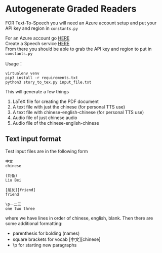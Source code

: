 # Autogenerate Graded Readers

FOR Text-To-Speech you will need an Azure account setup and put your API key and region in `constants.py`

For an Azure account go [HERE](https://azure.microsoft.com/en-us/pricing/purchase-options/azure-account?icid=ai-services&azure-portal=true)  
Create a Speech service [HERE](https://learn.microsoft.com/en-us/azure/ai-services/openai/how-to/create-resource)  
From there you should be able to grab the API key and region to put in `constants.py`


Usage：
```
virtualenv venv
pip3 install -r requirements.txt
python3 story_to_tex.py input_file.txt
```

This will generate a few things
1. LaTeX file for creating the PDF document
2. A text file with just the chinese (for personal TTS use)
3. A text file with chinese-english-chinese (for personal TTS use)
4. Audio file of just chinese audio
5. Audio file of the chinese-english-chinese

## Text input format
Test input files are in the following form

```
中文
chinese

(刘备)
Liu Bei

[朋友][friend]
friend

\p一二三
one two three
```

where we have lines in order of chinese, english, blank.
Then there are some additional formatting:
- parenthesis for bolding (names)
- square brackets for vocab [中文][chinese]
- \p for starting new paragraphs
